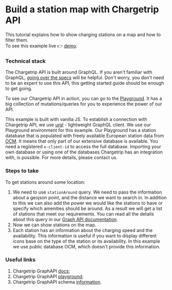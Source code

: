 # Build a station map with Chargetrip API

This tutorial explains how to show charging stations on a map and how to filter them.  
To see this example live 👉 [demo](https://chargetrip.github.io/examples/stations).

### Technical stack

The Chargetrip API is built around GraphQL. If you aren't familiar with GraphQL, [going over the specs](https://graphql.org/learn/) will be helpful. Don't worry, you don't need to be an expert to use this API, this getting started guide should be enough to get going.

To see our Chargetrip API in action, you can go to the [Playground](https://playground.chargetrip.com/). It has a big collection of mutations/queries for you to experience the power of our API.

This example is built with vanilla JS. To establish a connection with Chargetrip API, we use [urql](https://formidable.com/open-source/urql/) - lightweight GraphQL client.
We use our Playground environment for this example. Our Playground has a station database that is populated with freely available European station data from [OCM](https://openchargemap.org/site). It means that only part of our extensive database is available. You need a registered `x-client-id` to access the full database. Importing your own database or using one of the databases Chargetrip has an integration with, is possible. For more details, please contact us.

### Steps to take

To get stations around some location:

1. We need to use `stationAround` query. We need to pass the information about a geojson point, and the distance we want to search in. In addition to this we can also add the power we would like the stations to have or specify which amenities should be around. As a result we will get a list of stations that meet our requirements. You can read all the details about this query in our [Graph API documentation](https://docs.chargetrip.com/#get-stations-around-a-geojson-point).
2. Now we can show stations on the map.
3. Each station has an information about the charging speed and the availability. This information is useful if you want to display different icons base on the type of the station or its availability. In this example we use public database OCM, which doesn't provide this information.

### Useful links

1. Chargetrip GraphAPI [docs](https://docs.chargetrip.com/);
2. Chargetrip GraphAPI [playground](https://playground.chargetrip.com/);
3. Chargetrip GraphAPI schema [information](https://voyager.chargetrip.com/).
